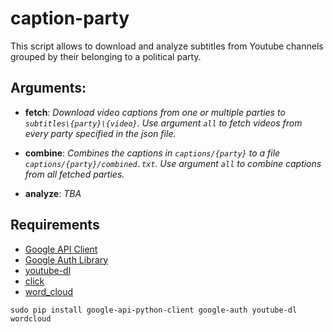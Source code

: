 # caption-party

This script allows to download and analyze subtitles from Youtube
channels grouped by their belonging to a political party.


## Arguments:

- **fetch**:
*Download video captions from one or multiple parties to
`subtitles\{party}\{video}`.
Use argument `all` to fetch videos
from every party specified in the json file.*

- **combine**:
*Combines the captions in `captions/{party}` to a file
`captions/{party}/combined.txt`.
Use argument `all` to combine
captions from all fetched parties.*

- **analyze**:
*TBA*

## Requirements
- [Google API Client](https://github.com/googleapis/google-api-python-client)
- [Google Auth Library](https://github.com/googleapis/google-auth-library-python)
- [youtube-dl](https://github.com/rg3/youtube-dl)
- [click](https://github.com/pallets/click)
- [word_cloud](https://github.com/amueller/word_cloud)


`sudo pip install google-api-python-client google-auth youtube-dl wordcloud`
